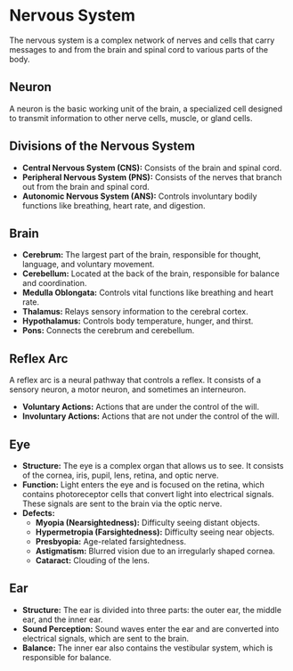 
# Nervous System

The nervous system is a complex network of nerves and cells that carry messages to and from the brain and spinal cord to various parts of the body.

## Neuron

A neuron is the basic working unit of the brain, a specialized cell designed to transmit information to other nerve cells, muscle, or gland cells.

## Divisions of the Nervous System

*   **Central Nervous System (CNS):** Consists of the brain and spinal cord.
*   **Peripheral Nervous System (PNS):** Consists of the nerves that branch out from the brain and spinal cord.
*   **Autonomic Nervous System (ANS):** Controls involuntary bodily functions like breathing, heart rate, and digestion.

## Brain

*   **Cerebrum:** The largest part of the brain, responsible for thought, language, and voluntary movement.
*   **Cerebellum:** Located at the back of the brain, responsible for balance and coordination.
*   **Medulla Oblongata:** Controls vital functions like breathing and heart rate.
*   **Thalamus:** Relays sensory information to the cerebral cortex.
*   **Hypothalamus:** Controls body temperature, hunger, and thirst.
*   **Pons:** Connects the cerebrum and cerebellum.

## Reflex Arc

A reflex arc is a neural pathway that controls a reflex. It consists of a sensory neuron, a motor neuron, and sometimes an interneuron.

*   **Voluntary Actions:** Actions that are under the control of the will.
*   **Involuntary Actions:** Actions that are not under the control of the will.

## Eye

*   **Structure:** The eye is a complex organ that allows us to see. It consists of the cornea, iris, pupil, lens, retina, and optic nerve.
*   **Function:** Light enters the eye and is focused on the retina, which contains photoreceptor cells that convert light into electrical signals. These signals are sent to the brain via the optic nerve.
*   **Defects:**
    *   **Myopia (Nearsightedness):** Difficulty seeing distant objects.
    *   **Hypermetropia (Farsightedness):** Difficulty seeing near objects.
    *   **Presbyopia:** Age-related farsightedness.
    *   **Astigmatism:** Blurred vision due to an irregularly shaped cornea.
    *   **Cataract:** Clouding of the lens.

## Ear

*   **Structure:** The ear is divided into three parts: the outer ear, the middle ear, and the inner ear.
*   **Sound Perception:** Sound waves enter the ear and are converted into electrical signals, which are sent to the brain.
*   **Balance:** The inner ear also contains the vestibular system, which is responsible for balance.
